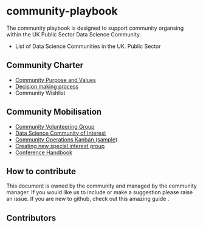 # community-playbook

The community playbook is designed to support community organsing within the UK Public Sector Data Science Community.

* List of Data Science Communities in the UK. Public Sector 

## Community Charter 

* [Community Purpose and Values](https://github.com/ukgovdatascience/community-playbook/blob/aded5bf6296a48874e8a1a268fc264aa1ccecf15/charter/Purpose-values)
* [Decision making process](https://github.com/ukgovdatascience/community-playbook/blob/aded5bf6296a48874e8a1a268fc264aa1ccecf15/charter/governance) 
* Community Wishlist 

## Community Mobilisation

* [Community Volunteering Group](https://github.com/ukgovdatascience/community-playbook/blob/aded5bf6296a48874e8a1a268fc264aa1ccecf15/mobilisation/volunteer) 
* [Data Science Community of Interest](https://github.com/ukgovdatascience/community-playbook/blob/aded5bf6296a48874e8a1a268fc264aa1ccecf15/mobilisation/DS_COI)
* [Community Operations Kanban (sample)](https://github.com/ukgovdatascience/community-playbook/blob/aded5bf6296a48874e8a1a268fc264aa1ccecf15/mobilisation/kanban)
* [Creating new special interest group](https://github.com/ukgovdatascience/community-playbook/blob/aded5bf6296a48874e8a1a268fc264aa1ccecf15/mobilisation/new_group) 
* [Conference Handbook](https://github.com/ukgovdatascience/community-playbook/blob/aded5bf6296a48874e8a1a268fc264aa1ccecf15/mobilisation/conference)

## How to contribute 

This document is owned by the community and managed by the community manager. If you would like us to include or make a suggestion please raise an issue.
If you are new to github, check out this amazing guide .

## Contributors 


